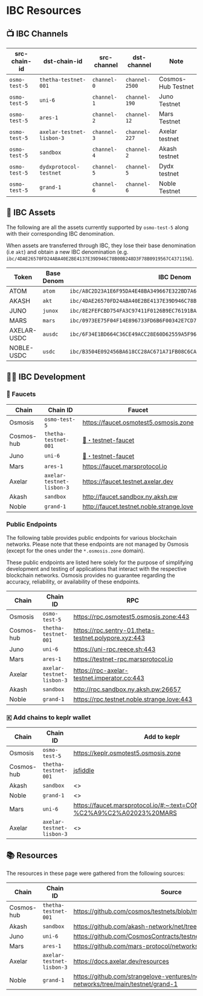 # IBC Resources

## 📺 IBC Channels

| src-chain-id  | dst-chain-id              | src-channel | dst-channel    | Note               |
|---------------|---------------------------|-------------|----------------|--------------------|
| `osmo-test-5` | `thetha-testnet-001`      | `channel-0` | `channel-2500` | Cosmos-Hub Testnet |
| `osmo-test-5` | `uni-6`                   | `channel-1` | `channel-190`  | Juno Testnet       |
| `osmo-test-5` | `ares-1`                  | `channel-2` | `channel-12`   | Mars Testnet       |
| `osmo-test-5` | `axelar-testnet-lisbon-3` | `channel-3` | `channel-227`  | Axelar testnet     |
| `osmo-test-5` | `sandbox`                 | `channel-4` | `channel-2`    | Akash testnet      |
| `osmo-test-5` | `dydxprotocol-testnet`    | `channel-5` | `channel-5`    | Dydx testnet       |
| `osmo-test-5` | `grand-1`                 | `channel-6` | `channel-6`    | Noble Testnet      |

## 🫰 IBC Assets

The following are all the assets currently supported by `osmo-test-5` along with their corresponding IBC denomination.

When assets are transferred through IBC, they lose their base denomination (i.e `akt`) and obtain a new IBC denomination (e.g. `ibc/4DAE26570FD24ABA40E2BE4137E39D946C78B00B248D3F78B0919567C4371156`).

| Token       | Base Denom | IBC Denom                                                              |
|-------------|------------|------------------------------------------------------------------------|
| ATOM        | `atom`     | `ibc/A8C2D23A1E6F95DA4E48BA349667E322BD7A6C996D8A4AAE8BA72E190F3D1477` |
| AKASH       | `akt`      | `ibc/4DAE26570FD24ABA40E2BE4137E39D946C78B00B248D3F78B0919567C4371156` |
| JUNO        | `junox`    | `ibc/8E2FEFCBD754FA3C97411F0126B9EC76191BAA1B3959CB73CECF396A4037BBF0` |
| MARS        | `mars`     | `ibc/0973EE75F04F14E896733FD6B6F00342E7CD7867785EE8596D3E74767BC19FC9` |
| AXELAR-USDC | `ausdc`    | `ibc/6F34E1BD664C36CE49ACC28E60D62559A5F96C4F9A6CCE4FC5A67B2852E24CFE` |
| NOBLE-USDC  | `usdc`     | `ibc/B3504E092456BA618CC28AC671A71FB08C6CA0FD0BE7C8A5B5A3E2DD933CC9E4` |

## 🧑‍💻 IBC Development

### 🚰 Faucets 

| Chain      | Chain ID                  | Faucet                                                                                   |
|------------|---------------------------|------------------------------------------------------------------------------------------|
| Osmosis    | `osmo-test-5`             | <https://faucet.osmotest5.osmosis.zone>                                                  |
| Cosmos-hub | `thetha-testnet-001`      | [🚰・testnet-faucet](https://discord.com/channels/669268347736686612/953697793476821092) |
| Juno       | `uni-6`                   | [🚰・testnet-faucet](https://discord.com/channels/816256689078403103/842073995059003422) |
| Mars       | `ares-1`                  | <https://faucet.marsprotocol.io>                                                         |
| Axelar     | `axelar-testnet-lisbon-3` | <https://faucet.testnet.axelar.dev>                                                      |
| Akash      | `sandbox`                 | <http://faucet.sandbox.ny.aksh.pw>                                                       |
| Noble      | `grand-1`                 | <http://faucet.testnet.noble.strange.love>                                               |

### Public Endpoints

The following table provides public endpoints for various blockchain networks. Please note that these endpoints are not managed by Osmosis (except for the ones under the `*.osmosis.zone` domain). 

These public endpoints are listed here solely for the purpose of simplifying development and testing of applications that interact with the respective blockchain networks. Osmosis provides no guarantee regarding the accuracy, reliability, or availability of these endpoints.

| Chain      | Chain ID                  | RPC                                                    | REST                                                    |
|------------|---------------------------|--------------------------------------------------------|---------------------------------------------------------|
| Osmosis    | `osmo-test-5`             | <https://rpc.osmotest5.osmosis.zone:443>               | <https://lcd.osmotest5.osmosis.zone:443>                |
| Cosmos-hub | `thetha-testnet-001`      | <https://rpc.sentry-01.theta-testnet.polypore.xyz:443> | <https://rest.sentry-01.theta-testnet.polypore.xyz:443> |
| Juno       | `uni-6`                   | <https://uni-rpc.reece.sh:443>                         | <https://uni-api.reece.sh:443>                          |
| Mars       | `ares-1`                  | <https://testnet-rpc.marsprotocol.io>                  | <https://testnet-rest.marsprotocol.io>                  |
| Axelar     | `axelar-testnet-lisbon-3` | <https://rpc-axelar-testnet.imperator.co:443>          | <https://lcd-axelar-testnet.imperator.co >              |
| Akash      | `sandbox`                 | <http://rpc.sandbox.ny.aksh.pw:26657>                  | <http://api.sandbox.ny.aksh.pw:1317>                    |
| Noble      | `grand-1`                 | <https://rpc.testnet.noble.strange.love:443>           | <https://api.testnet.noble.strange.love:443>            |

### 🇰 Add chains to keplr wallet 

| Chain      | Chain ID                  | Add to keplr                                                                       |
|------------|---------------------------|------------------------------------------------------------------------------------|
| Osmosis    | `osmo-test-5`             | <https://keplr.osmotest5.osmosis.zone>                                             |
| Cosmos-hub | `thetha-testnet-001`      | [jsfiddle](https://jsfiddle.net/kht96uvo/1/)                                       |
| Akash      | `sandbox`                 | <>                                                                                 |
| Noble      | `grand-1`                 | <>                                                                                 |
| Mars       | `uni-6`                   | <https://faucet.marsprotocol.io/#:~:text=CONNECT-,WALLET,-%C2%A9%C2%A02023%20MARS> |
| Axelar     | `axelar-testnet-lisbon-3` | <>                                                                                 |

## 📚 Resources

The resources in these page were gathered from the following sources:

| Chain      | Chain ID                  | Source                                                                             |
|------------|---------------------------|------------------------------------------------------------------------------------|
| Cosmos-hub | `thetha-testnet-001`      | <https://github.com/cosmos/testnets/blob/master/public/README.md>                  |
| Akash      | `sandbox`                 | <https://github.com/akash-network/net/tree/master/sandbox>                         |
| Juno       | `uni-6`                   | <https://github.com/CosmosContracts/testnets/tree/main/uni-6>                      |
| Mars       | `ares-1`                  | <https://github.com/mars-protocol/networks/blob/main/ares-1>                       |
| Axelar     | `axelar-testnet-lisbon-3` | <https://docs.axelar.dev/resources>                                                |
| Noble      | `grand-1`                 | <https://github.com/strangelove-ventures/noble-networks/tree/main/testnet/grand-1> |
